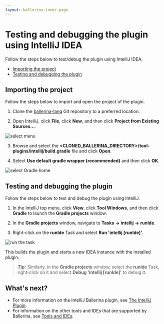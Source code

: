 ```yaml
---
layout: ballerina-inner-page
---
```


# Testing and debugging the plugin using IntelliJ IDEA

Follow the steps below to test/debug the plugin using IntelliJ IDEA.

- [Importing the project](#importing-the-project)
- [Testing and debugging the plugin](#testing-and-debugging-the-plugin)

## Importing the project

Follow the steps below to import and open the project of the plugin.

1. Clone the [ballerina-lang](https://github.com/ballerina-platform/ballerina-lang) Git repository to a preferred location.

2. Open IntelliJ, click **File**, click **New**, and then click **Project from Existing Sources...**.

![select menu](../images/select-menu.png)

3. Browse and select the **<CLONED_BALLERINA_DIRECTORY>/tool-plugins/intellij/build.gradle** file and click **Open**.

4. Select **Use default gradle wrapper (recommended)** and then click **OK**.

![select Gradle home](../images/select-gradle-home.png)

## Testing and debugging the plugin

Follow the steps below to test and debug the plugin using IntelliJ.

1. In the IntelliJ top menu, click **View**, click **Tool Windows**, and then click **Gradle** to launch the **Gradle projects** window.

2. In the **Gradle projects** window, navigate to **Tasks** **->** **intellij** **->** **runIde**. 

3. Right-click on the **runIde** Task and select **Run 'intellij [runIde]'**.

![run the task](../images/run-the-runIde-task.png)

This builds the plugin and starts a new IDEA instance with the installed plugin.

>***Tip:*** Similarly, in the **Gradle projects** window, select the **runIde** Task, right-click on it and select **Debug 'intellij [runIde]'** to debug it.

## What's next?

 - For more information on the IntelliJ Ballerina plugin, see [The IntelliJ Plugin](/learn/tools-ides/intellij-plugin).
 - For information on the other tools and IDEs that are supported by Ballerina, see [Tools and IDEs](../tools-ides).